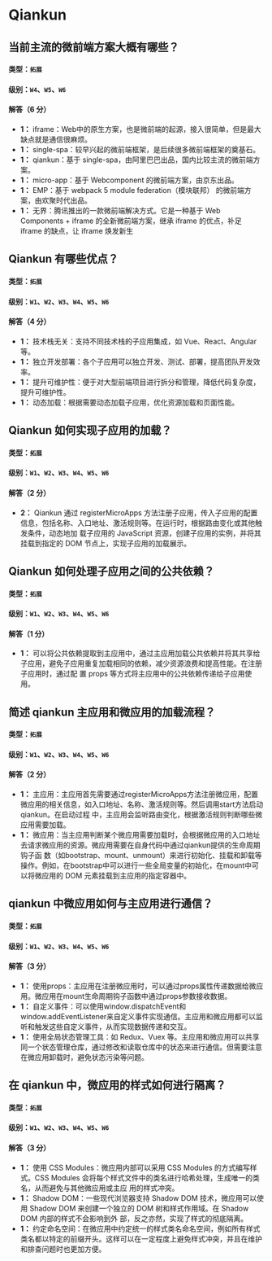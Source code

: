 # Qiankun

## 当前主流的微前端方案大概有哪些？

#### 类型：`拓展`

#### 级别：`W4`、`W5`、`W6`

#### 解答（6 分）

- **1：** iframe：Web中的原生方案，也是微前端的起源，接入很简单，但是最大缺点就是通信很麻烦。
- **1：** single-spa：较早兴起的微前端框架，是后续很多微前端框架的奠基石。
- **1：** qiankun：基于 single-spa，由阿里巴巴出品，国内比较主流的微前端方案。
- **1：** micro-app：基于 Webcomponent 的微前端方案，由京东出品。
- **1：** EMP：基于 webpack 5 module federation（模块联邦） 的微前端方案，由欢聚时代出品。
- **1：** 无界：腾讯推出的一款微前端解决方式。它是一种基于 Web Components + iframe 的全新微前端方案，继承 iframe 的优点，补足 iframe 的缺点，让 iframe 焕发新生

## Qiankun 有哪些优点？

#### 类型：`拓展`

#### 级别：`W1`、`W2`、`W3`、`W4`、`W5`、`W6`

#### 解答（4 分）

- **1：** 技术栈无关：支持不同技术栈的子应用集成，如 Vue、React、Angular 等。
- **1：** 独立开发部署：各个子应用可以独立开发、测试、部署，提高团队开发效率。
- **1：** 提升可维护性：便于对大型前端项目进行拆分和管理，降低代码复杂度，提升可维护性。
- **1：** 动态加载：根据需要动态加载子应用，优化资源加载和页面性能。

## Qiankun 如何实现子应用的加载？

#### 类型：`拓展`

#### 级别：`W1`、`W2`、`W3`、`W4`、`W5`、`W6`

#### 解答（2 分）

- **2：** Qiankun 通过 registerMicroApps 方法注册子应用，传入子应用的配置信息，包括名称、入口地址、激活规则等。在运行时，根据路由变化或其他触发条件，动态地加
载子应用的 JavaScript 资源，创建子应用的实例，并将其挂载到指定的 DOM 节点上，实现子应用的加载展示。

## Qiankun 如何处理子应用之间的公共依赖？

#### 类型：`拓展`

#### 级别：`W1`、`W2`、`W3`、`W4`、`W5`、`W6`

#### 解答（1 分）

- **1：** 可以将公共依赖提取到主应用中，通过主应用加载公共依赖并将其共享给子应用，避免子应用重复加载相同的依赖，减少资源浪费和提高性能。在注册子应用时，通过配
置 props 等方式将主应用中的公共依赖传递给子应用使用。

## 简述 qiankun 主应用和微应用的加载流程？

#### 类型：`拓展`

#### 级别：`W1`、`W2`、`W3`、`W4`、`W5`、`W6`

#### 解答（2 分）

- **1：** 主应用：主应用首先需要通过registerMicroApps方法注册微应用，配置微应用的相关信息，如入口地址、名称、激活规则等。然后调用start方法启动 qiankun。在启动过程
中，主应用会监听路由变化，根据激活规则判断哪些微应用需要加载。
- **1：** 微应用：当主应用判断某个微应用需要加载时，会根据微应用的入口地址去请求微应用的资源。微应用需要在自身代码中通过qiankun提供的生命周期钩子函
数（如bootstrap、mount、unmount）来进行初始化、挂载和卸载等操作。例如，在bootstrap中可以进行一些全局变量的初始化，在mount中可以将微应用的 DOM 元素挂载到主应用的指定容器中。

## qiankun 中微应用如何与主应用进行通信？

#### 类型：`拓展`

#### 级别：`W1`、`W2`、`W3`、`W4`、`W5`、`W6`

#### 解答（3 分）

- **1：** 使用props：主应用在注册微应用时，可以通过props属性传递数据给微应用。微应用在mount生命周期钩子函数中通过props参数接收数据。
- **1：** 自定义事件：可以使用window.dispatchEvent和window.addEventListener来自定义事件实现通信。主应用和微应用都可以监听和触发这些自定义事件，从而实现数据传递和交互。
- **1：** 使用全局状态管理工具：如 Redux、Vuex 等。主应用和微应用可以共享同一个状态管理仓库，通过修改和读取仓库中的状态来进行通信。但需要注意在微应用卸载时，避免状态污染等问题。

## 在 qiankun 中，微应用的样式如何进行隔离？

#### 类型：`拓展`

#### 级别：`W1`、`W2`、`W3`、`W4`、`W5`、`W6`

#### 解答（3 分）

- **1：** 使用 CSS Modules：微应用内部可以采用 CSS Modules 的方式编写样式。CSS Modules 会将每个样式文件中的类名进行哈希处理，生成唯一的类名，从而避免与其他微应用或主应
用的样式冲突。
- **1：** Shadow DOM：一些现代浏览器支持 Shadow DOM 技术，微应用可以使用 Shadow DOM 来创建一个独立的 DOM 树和样式作用域。在 Shadow DOM 内部的样式不会影响到外
部，反之亦然，实现了样式的彻底隔离。
- **1：** 约定命名空间：在微应用中约定统一的样式类名命名空间，例如所有样式类名都以特定的前缀开头。这样可以在一定程度上避免样式冲突，并且在维护和排查问题时也更加方便。